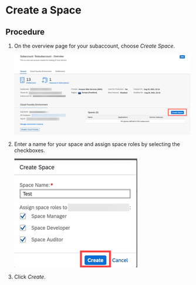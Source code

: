 <!-- loio4c1190ccec524abf8556853799eefa2e -->

# Create a Space



## Procedure

1.  On the overview page for your subaccount, choose *Create Space*.

    ![](images/Create_Space_Button_1e76b96.png)

2.  Enter a name for your space and assign space roles by selecting the checkboxes.

    ![](images/Create_Space_Dialog_94469e8.png)

3.  Click *Create*.


